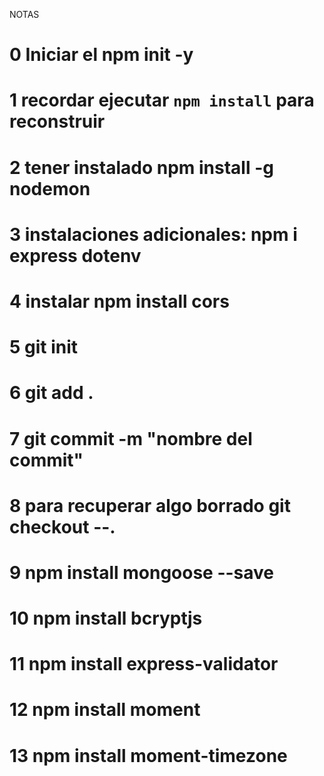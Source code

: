 NOTAS
# 0 Iniciar el npm init -y

# 1 recordar ejecutar ```npm install``` para reconstruir

# 2 tener instalado npm install -g nodemon

# 3 instalaciones adicionales: npm i express dotenv

# 4 instalar npm install cors

# 5 git init
# 6 git add .
# 7 git commit -m "nombre del commit"
# 8 para recuperar algo borrado git checkout --.
# 9 npm install mongoose --save
# 10 npm install bcryptjs
# 11 npm install express-validator
# 12 npm install moment
# 13 npm install moment-timezone